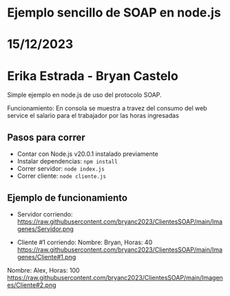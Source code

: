 # Ejemplo sencillo de SOAP en node.js
# 15/12/2023
# Erika Estrada - Bryan Castelo

Simple ejemplo en node.js de uso del protocolo SOAP.

Funcionamiento: En consola se muestra a travez del consumo del web service el salario para el trabajador por las horas ingresadas

## Pasos para correr 
* Contar con Node.js v20.0.1 instalado previamente
* Instalar dependencias: `npm install`
* Correr servidor: `node index.js`
* Correr cliente: `node cliente.js`

## Ejemplo de funcionamiento
* Servidor corriendo:
https://raw.githubusercontent.com/bryanc2023/ClientesSOAP/main/Imagenes/Servidor.png

* Cliente #1 corriendo:
Nombre: Bryan, Horas: 40
https://raw.githubusercontent.com/bryanc2023/ClientesSOAP/main/Imagenes/Cliente#1.png

Nombre: Alex, Horas: 100
https://raw.githubusercontent.com/bryanc2023/ClientesSOAP/main/Imagenes/Cliente#2.png
